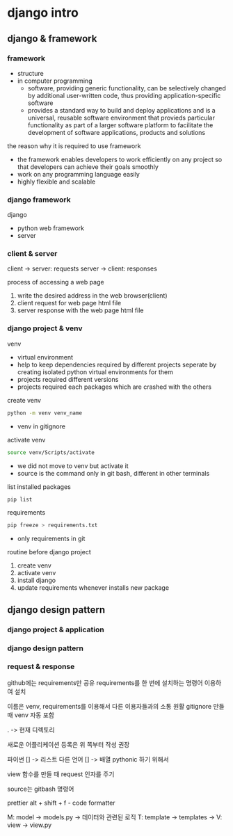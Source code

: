 # django intro

## django & framework
### framework
- structure
- in computer programming
  - software, providing generic functionality, can be selectively changed by additional user-written code, thus providing application-specific software
  - provides a standard way to build and deploy applications and is a universal, reusable software environment that provieds particular functionality as part of a larger software platform to facilitate the development of software applications, products and solutions

the reason why it is required to use framework
- the framework enables developers to work efficiently on any project so that developers can achieve their goals smoothly
- work on any programming language easily
- highly flexible and scalable

### django framework
django
- python web framework
- server

### client & server
client -> server: requests
server -> client: responses

process of accessing a web page
1. write the desired address in the web browser(client)
2. client request for web page html file
3. server response with the web page html file

### django project & venv
venv
- virtual environment
- help to keep dependencies required by different projects seperate by creating isolated python virtual environments for them
- projects required different versions
- projects required each packages which are crashed with the others

create venv
```bash
python -m venv venv_name
```
- venv in gitignore

activate venv
```bash
source venv/Scripts/activate
```
- we did not move to venv but activate it
- source is the command only in git bash, different in other terminals

list installed packages
```bash
pip list
```

requirements
```bash
pip freeze > requirements.txt
```
- only requirements in git

routine before django project
1. create venv
2. activate venv
3. install django
4. update requirements whenever installs new package

## django design pattern
### django project & application

### django design pattern

### request & response



github에는 requirements만 공유
requirements를 한 번에 설치하는 명령어 이용하여 설치


이름은 venv, requirements를 이용해서 다른 이용자들과의 소통 원활
gitignore 만들 때 venv 자동 포함

. -> 현재 디렉토리

새로운 어플리케이션 등록은 위 쪽부터 작성 권장

파이썬 [] -> 리스트
다른 언어 [] -> 배열
pythonic 하기 위해서

view 함수를 만들 때 request 인자를 주기

source는 gitbash 명령어

prettier alt + shift + f - code formatter

M: model -> models.py -> 데이터와 관련된 로직
T: template -> templates ->
V: view -> view.py